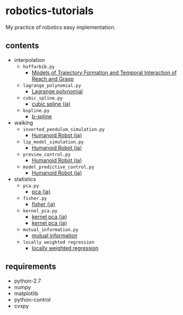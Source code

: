 # robotics-tutorials

My practice of robotics easy implementation.

## contents
- interpolation
  - `hoffarbib.py`
    -  [Models of Trajectory Formation and Temporal Interaction of Reach and Grasp](https://www.tandfonline.com/doi/abs/10.1080/00222895.1993.9942048)
  - `lagrange_polynomial.py`
    - [Lagrange polynomial](https://en.wikipedia.org/wiki/Lagrange_polynomial)
  - `cubic_spline.py`
    - [cubic spline (ja)](http://www.yamamo10.jp/yamamoto/lecture/2006/5E/interpolation/interpolation_html/node3.html)
  - `bspline.py`
    - [b-spline](https://en.wikipedia.org/wiki/B-spline)
- walking
  - `inverted_pendulum_simulation.py`
    - [Humanoid Robot (ja)](https://staff.aist.go.jp/s.kajita/humanoidrobot.html)
  - `lip_model_simulation.py`
    - [Humanoid Robot (ja)](https://staff.aist.go.jp/s.kajita/humanoidrobot.html)
  - `preview_control.py`
    - [Humanoid Robot (ja)](https://staff.aist.go.jp/s.kajita/humanoidrobot.html)
  - `model_predictive_control.py`
    - [Humanoid Robot (ja)](https://staff.aist.go.jp/s.kajita/humanoidrobot.html)
- statistics
  - `pca.py`
    - [pca (ja)](http://yusuke-ujitoko.hatenablog.com/entry/2017/03/04/193628)
  - `fisher.py`
    - [fisher (ja)](https://qiita.com/pira/items/4c84399671be2cb598e4)
  - `kernel_pca.py`
    - [kernel pca (ja)](https://www.ism.ac.jp/~fukumizu/OsakaU2014/OsakaU_1intro.pdf)
    - [kernel pca (ja)](https://satomacoto.blogspot.com/2012/01/python_06.html)
  - `mutual_information.py`
    - [mutual information](https://rtmath.net/help/html/b685662b-f253-4069-a892-05349c5db080.htm)
  - `locally weighted regression`
    - [locally weighted regression](https://medium.com/100-days-of-algorithms/day-97-locally-weighted-regression-c9cfaff087fb)


## requirements
- python-2.7
- numpy
- matplotlib
- python-control
- cvxpy
